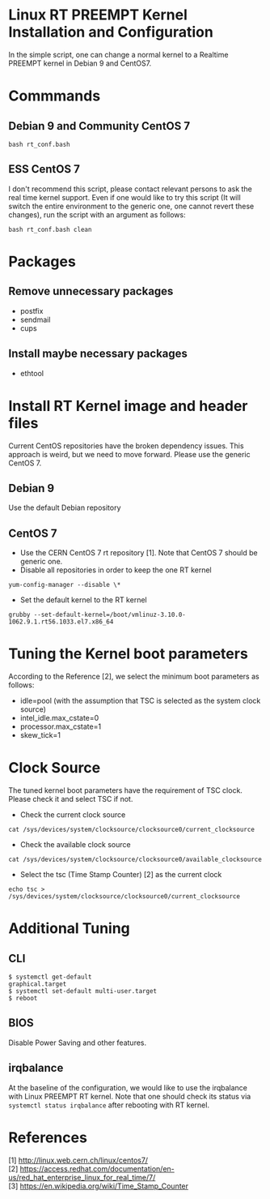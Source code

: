 Linux RT PREEMPT Kernel Installation and Configuration
===

In the simple script, one can change a normal kernel to a Realtime PREEMPT kernel in Debian 9 and CentOS7.


# Commmands

## Debian 9 and Community CentOS 7
```
bash rt_conf.bash
```

## ESS CentOS 7
I don't recommend this script, please contact relevant persons to ask the real time kernel support. 
Even if one would like to try this script (It will switch the entire environment to the generic one, 
one cannot revert these changes), run the script with an argument as follows:

```
bash rt_conf.bash clean
```

# Packages

## Remove unnecessary packages
* postfix
* sendmail
* cups

## Install maybe necessary packages
* ethtool

# Install RT Kernel image and header files

Current CentOS repositories have the broken dependency issues. This approach is weird, but
we need to move forward. Please use the generic CentOS 7.  

## Debian 9
Use the default Debian repository

## CentOS 7
* Use the CERN CentOS 7 rt repository [1]. Note that CentOS 7 should be generic one. 
* Disable all repositories in order to keep the one RT kernel
```
yum-config-manager --disable \*
```
* Set the default kernel to the RT kernel
```
grubby --set-default-kernel=/boot/vmlinuz-3.10.0-1062.9.1.rt56.1033.el7.x86_64
```

# Tuning the Kernel boot parameters

According to the Reference [2], we select the minimum boot parameters as follows:

* idle=pool (with the assumption that TSC is selected as the system clock source)
* intel_idle.max_cstate=0
* processor.max_cstate=1
* skew_tick=1

# Clock Source

The tuned kernel boot parameters have the requirement of TSC clock. Please check it
and select TSC if not. 

* Check the current clock source
```
cat /sys/devices/system/clocksource/clocksource0/current_clocksource
```
* Check the available clock source
```
cat /sys/devices/system/clocksource/clocksource0/available_clocksource
```
* Select the tsc (Time Stamp Counter) [2] as the current clock
```
echo tsc > /sys/devices/system/clocksource/clocksource0/current_clocksource
```

# Additional Tuning

## CLI
```
$ systemctl get-default
graphical.target
$ systemctl set-default multi-user.target
$ reboot
```

## BIOS 

Disable Power Saving and other features.

## irqbalance

At the baseline of the configuration, we would like to use the irqbalance with Linux PREEMPT RT kernel. Note that one should check its status via `systemctl status irqbalance` after rebooting with RT kernel. 


# References

[1] http://linux.web.cern.ch/linux/centos7/  
[2] https://access.redhat.com/documentation/en-us/red_hat_enterprise_linux_for_real_time/7/  
[3] https://en.wikipedia.org/wiki/Time_Stamp_Counter  
